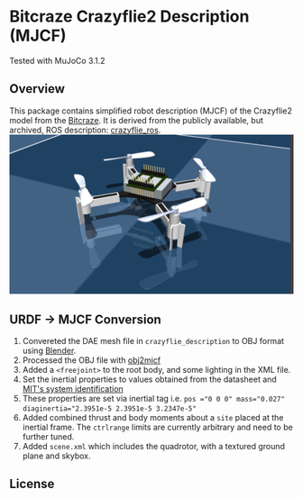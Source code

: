 # Bitcraze Crazyflie2 Description (MJCF)

Tested with MuJoCo 3.1.2

## Overview

This package contains  simplified robot description (MJCF) of the Crazyflie2 model from the [Bitcraze](https://www.bitcraze.io/). It is derived from the publicly available, but archived, ROS description: [crazyflie_ros](https://github.com/whoenig/crazyflie_ros).
![Crazyflie2 Model](cf2.png)

## URDF → MJCF Conversion

1. Convereted the DAE mesh file in `crazyflie_description` to OBJ format using [Blender](https://www.blender.org/).
2. Processed the OBJ file with [obj2mjcf](https://github.com/kevinzakka/obj2mjcf)
3. Added a `<freejoint>` to the root body, and some lighting in the XML file.
4. Set the inertial properties to values obtained from the datasheet and [MIT's system identification](https://groups.csail.mit.edu/robotics-center/public_papers/Landry15.pdf)
5. These properties are set via inertial tag i.e. `pos ="0 0 0" mass="0.027" diaginertia="2.3951e-5 2.3951e-5 3.2347e-5"`
6. Added combined thrust and body moments about a `site` placed at the inertial frame. The `ctrlrange` limits are currently arbitrary and need to be further tuned.
7. Added `scene.xml` which includes the quadrotor, with a textured ground plane and skybox.

## License
